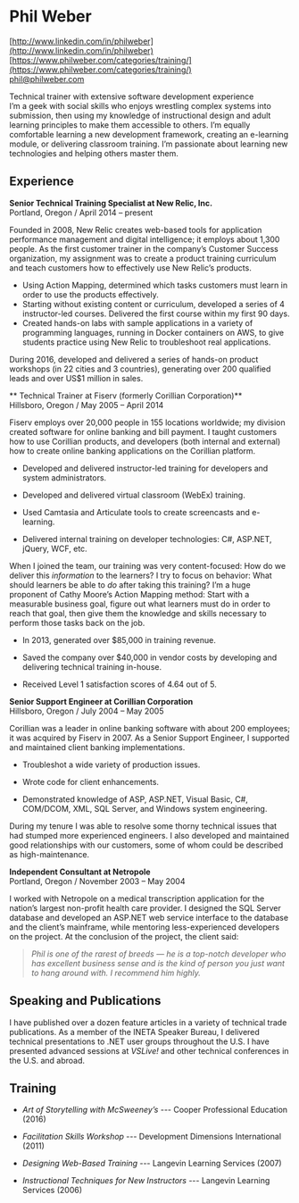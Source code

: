 Phil Weber
==========

[http://www.linkedin.com/in/philweber](http://www.linkedin.com/in/philweber)  
[https://www.philweber.com/categories/training/](https://www.philweber.com/categories/training/)  
[phil@philweber.com](mailto:phil@philweber.com?subject=When+can+you+start?)

<div class="subhead">Technical trainer with extensive software development experience</div>
I’m a geek with social skills who enjoys wrestling complex systems into submission, then using my knowledge of instructional design and adult learning principles to make them accessible to others. I’m equally comfortable learning a new development framework, creating an e-learning module, or delivering classroom training. I’m passionate about learning new technologies and helping others master them. 

Experience
----------
**Senior Technical Training Specialist at New Relic, Inc.**  
Portland, Oregon / April 2014 – present 

Founded in 2008, New Relic creates web-based tools for application performance management and digital intelligence; it employs about 1,300 people. As the first customer trainer in the company’s Customer Success organization, my assignment was to create a product training curriculum and teach customers how to effectively use New Relic’s products. 

* Using Action Mapping, determined which tasks customers must learn in order to use the products effectively. 
* Starting without existing content or curriculum, developed a series of 4 instructor-led courses. Delivered the first course within my first 90 days. 
* Created hands-on labs with sample applications in a variety of programming languages, running in Docker containers on AWS, to give students practice using New Relic to troubleshoot real applications. 

During 2016, developed and delivered a series of hands-on product workshops (in 22 cities and 3 countries), generating over 200 qualified leads and over US$1 million in sales. 

** Technical Trainer at Fiserv (formerly Corillian Corporation)**  
Hillsboro, Oregon / May 2005 – April 2014 

Fiserv employs over 20,000 people in 155 locations worldwide; my division created software for online banking and bill payment. I taught customers how to use Corillian products, and developers (both internal and external) how to create online banking applications on the Corillian platform. 

* Developed and delivered instructor-led training for developers and system administrators. 

* Developed and delivered virtual classroom (WebEx) training. 

* Used Camtasia and Articulate tools to create screencasts and e-learning. 

* Delivered internal training on developer technologies: C#, ASP.NET, jQuery, WCF, etc.

When I joined the team, our training was very content-focused: How do we deliver this _information_ to the learners? I try to focus on behavior: What should learners be able to _do_ after taking this training? I’m a huge proponent of Cathy Moore’s Action Mapping method: Start with a measurable business goal, figure out what learners must do in order to reach that goal, then give them the knowledge and skills necessary to perform those tasks back on the job. 

* In 2013, generated over $85,000 in training revenue. 

* Saved the company over $40,000 in vendor costs by developing and delivering technical training in-house.  

* Received Level 1 satisfaction scores of 4.64 out of 5. 

**Senior Support Engineer at Corillian Corporation**  
Hillsboro, Oregon / July 2004 – May 2005 

Corillian was a leader in online banking software with about 200 employees; it was acquired by Fiserv in 2007. As a Senior Support Engineer, I supported and maintained client banking implementations.  

* Troubleshot a wide variety of production issues. 

* Wrote code for client enhancements. 

* Demonstrated knowledge of ASP, ASP.NET, Visual Basic, C#, COM/DCOM, XML, SQL Server, and Windows system engineering. 

During my tenure I was able to resolve some thorny technical issues that had stumped more experienced engineers. I also developed and maintained good relationships with our customers, some of whom could be described as high-maintenance. 

**Independent Consultant at Netropole**  
Portland, Oregon / November 2003 – May 2004 

I worked with Netropole on a medical transcription application for the nation’s largest non-profit health care provider. I designed the SQL Server database and developed an ASP.NET web service interface to the database and the client’s mainframe, while mentoring less-experienced developers on the project. At the conclusion of the project, the client said: 

> _Phil is one of the rarest of breeds — he is a top-notch developer who has excellent business sense and is the kind of person you just want to hang around with. I recommend him highly._

Speaking and Publications
-------------------------
I have published over a dozen feature articles in a variety of technical trade publications. As a member of the INETA Speaker Bureau, I delivered technical presentations to .NET user groups throughout the U.S. I have presented advanced sessions at _VSLive!_ and other technical conferences in the U.S. and abroad. 

Training
--------
* _Art of Storytelling with McSweeney’s_ --- Cooper Professional Education (2016) 

* _Facilitation Skills Workshop_ --- Development Dimensions International (2011) 

* _Designing Web-Based Training_ --- Langevin Learning Services (2007) 

* _Instructional Techniques for New Instructors_ --- Langevin Learning Services (2006) 